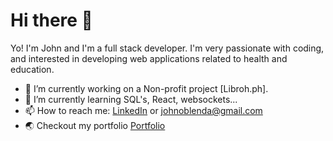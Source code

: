 # Hi there 👋
Yo! I'm John and I'm a full stack developer. I'm very passionate with coding, and interested in developing web applications related to health and education. 

- 🔭 I’m currently working on a Non-profit project [Libroh.ph].
- 🌱 I’m currently learning SQL's, React, websockets...
- 📫 How to reach me: [LinkedIn](https://www.linkedin.com/in/john-oblenda/)  or johnoblenda@gmail.com
- :earth_asia: Checkout my portfolio [Portfolio](https://joble.me/)

